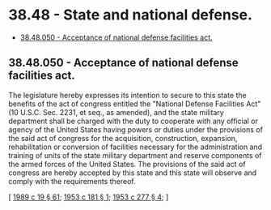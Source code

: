 # 38.48 - State and national defense.
* [38.48.050 - Acceptance of national defense facilities act.](#3848050---acceptance-of-national-defense-facilities-act)
## 38.48.050 - Acceptance of national defense facilities act.
The legislature hereby expresses its intention to secure to this state the benefits of the act of congress entitled the "National Defense Facilities Act" (10 U.S.C. Sec. 2231, et seq., as amended), and the state military department shall be charged with the duty to cooperate with any official or agency of the United States having powers or duties under the provisions of the said act of congress for the acquisition, construction, expansion, rehabilitation or conversion of facilities necessary for the administration and training of units of the state military department and reserve components of the armed forces of the United States. The provisions of the said act of congress are hereby accepted by this state and this state will observe and comply with the requirements thereof.

\[ [1989 c 19 § 61](http://leg.wa.gov/CodeReviser/documents/sessionlaw/1989c19.pdf?cite=1989%20c%2019%20§%2061); [1953 c 181 § 1](http://leg.wa.gov/CodeReviser/documents/sessionlaw/1953c181.pdf?cite=1953%20c%20181%20§%201); [1953 c 277 § 4](http://leg.wa.gov/CodeReviser/documents/sessionlaw/1953c277.pdf?cite=1953%20c%20277%20§%204); \]

